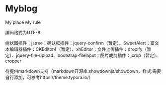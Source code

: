 # Myblog
My place My rule

编码格式为UTF-8

树状图插件：jstree；确认框插件：jquery-confirm（暂定）、SweetAlert；富文本编辑器插件：CKEditor4（暂定）、xhEditor；文件上传插件：dropify（暂定）、jquery-file-upload、bootstrap-fileinput；图片裁剪插件：jcrop（暂定）、cropper

待提供markdown支持（markdown开源库:showdownjs/showdown，样式:需要自行添加，可参考https://theme.typora.io/）
